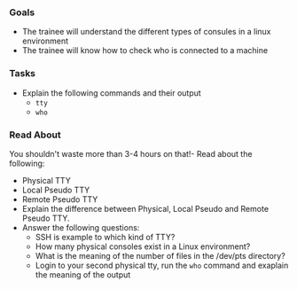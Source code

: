 ### Goals
- The trainee will understand the different types of consules in a linux environment
- The trainee will know how to check who is connected to a machine

### Tasks
- Explain the following commands and their output
  - `tty`
  - `who`

### Read About

You shouldn't waste more than 3-4 hours on that!- Read about the following:

  - Physical TTY
  - Local Pseudo TTY
  - Remote Pseudo TTY
  - Explain the difference between Physical, Local Pseudo and Remote Pseudo TTY.
- Answer the following questions:
  - SSH is example to which kind of TTY?
  - How many physical consoles exist in a Linux environment?
  - What is the meaning of the number of files in the /dev/pts directory?
  - Login to your second physical tty, run the `who` command and exaplain the meaning of the output



